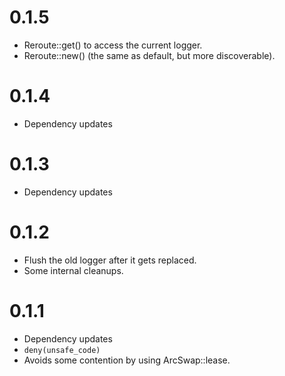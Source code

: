 # 0.1.5

* Reroute::get() to access the current logger.
* Reroute::new() (the same as default, but more discoverable).

# 0.1.4

* Dependency updates

# 0.1.3

* Dependency updates

# 0.1.2

* Flush the old logger after it gets replaced.
* Some internal cleanups.

# 0.1.1

* Dependency updates
* `deny(unsafe_code)`
* Avoids some contention by using ArcSwap::lease.
